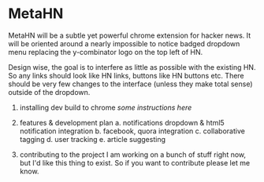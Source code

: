 MetaHN
======

MetaHN will be a subtle yet powerful chrome extension for hacker news. It will be oriented around a nearly impossible to notice badged dropdown menu replacing the y-combinator logo on the top left of HN.

Design wise, the goal is to interfere as little as possible with the existing HN.  So any links should look like HN links, buttons like HN buttons etc.  There should be very few changes to the interface (unless they make total sense) outside of the dropdown.

1. installing dev build to chrome
  *some instructions here*

2. features & development plan
  a.  notifications dropdown & html5 notification integration
  b.  facebook, quora integration
  c.  collaborative tagging
  d.  user tracking
  e.  article suggesting

3. contributing to the project
  I am working on a bunch of stuff right now, but I'd like this thing to exist.  So if you want to contribute please let me know.  